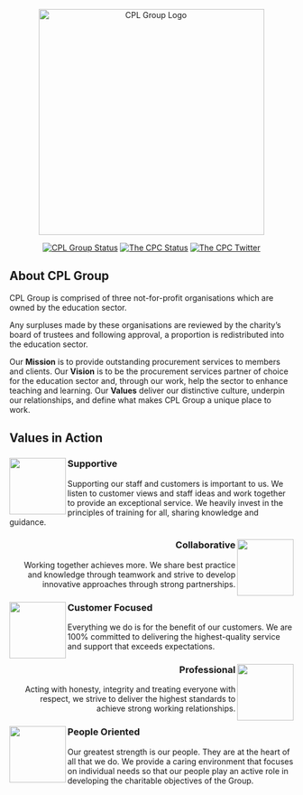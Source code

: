 <p align="center">
<a href="https://cpl.group"><img src="https://user-images.githubusercontent.com/39706150/206495648-83126a79-c593-40e4-9e71-ee1cc1a73c3c.png" alt="CPL Group Logo" width=400 /></a>
</p>

<p align="center">
<a href="https://cpl.group"><img src="https://img.shields.io/website?label=CPL%20Group&style=for-the-badge&up_message=Online&url=https%3A%2F%2Fcpl.group" alt="CPL Group Status"/></a>
<a href="https://www.thecpc.ac.uk"><img src="https://img.shields.io/website?label=The%20CPC&style=for-the-badge&up_color=blue&up_message=Online&url=https%3A%2F%2Fwww.thecpc.ac.uk" alt="The CPC Status"/></a>
<a href="https://twitter.com/CPLGroupUK"><img src="https://img.shields.io/twitter/follow/CPLGroupUK?label=%40CPLGroupUK&logo=twitter&style=for-the-badge&color=9cf" alt="The CPC Twitter"/></a>
</p>

## About CPL Group

CPL Group is comprised of three not-for-profit organisations which are owned by the education sector.

Any surpluses made by these organisations are reviewed by the charity’s board of trustees and following approval, a proportion is redistributed into the education sector.

Our **Mission** is to provide outstanding procurement services to members and clients. Our **Vision** is to be the procurement services partner of choice for the education sector and, through our work, help the sector to enhance teaching and learning. Our **Values** deliver our distinctive culture, underpin our relationships, and define what makes CPL Group a unique place to work.

## Values in Action

<div align="left">
  <img align="left" src="https://user-images.githubusercontent.com/39706150/206502249-57200b58-798f-4b99-94af-0297520fc71f.svg" width="100" height="100" />
  <h3>Supportive</h3>
  <p>Supporting our staff and customers is important to us. We listen to customer views and staff ideas and work together to provide an exceptional service. We heavily invest in the principles of training for all, sharing knowledge and guidance.</p>
</div>

<div align="right">
  <img align="right" src="https://user-images.githubusercontent.com/39706150/206502108-2b1eb4c9-ad79-48a6-aa64-bf98e6650e1c.svg" width="100" height="100" />
  <h3>Collaborative</h3>
  <p>Working together achieves more. We share best practice and knowledge through teamwork and strive to develop innovative approaches through strong partnerships.</p>
</div>

<div align="left">
  <img align="left" src="https://user-images.githubusercontent.com/39706150/206502295-c1607ad8-dae9-4146-a506-141dbbb18aac.svg" width="100" height="100" />
  <h3>Customer Focused</h3>
  <p>Everything we do is for the benefit of our customers. We are 100% committed to delivering the highest-quality service and support that exceeds expectations.</p>
</div>

<div align="right">
  <img align="right" src="https://user-images.githubusercontent.com/39706150/206502325-63795043-0cd7-43a7-b53d-f6c5d5f5bf13.svg" width="100" height="100" />
  <h3>Professional</h3>
  <p>Acting with honesty, integrity and treating everyone with respect, we strive to deliver the highest standards to achieve strong working relationships.</p>
</div>

<div align="left">
  <img align="left" src="https://user-images.githubusercontent.com/39706150/206502349-81752800-9d01-4bd7-abe5-370b71db5c0d.svg" width="100" height="100" />
  <h3>People Oriented</h3>
  <p>Our greatest strength is our people. They are at the heart of all that we do. We provide a caring environment that focuses on individual needs so that our people play an active role in developing the charitable objectives of the Group.</p>
</div>
